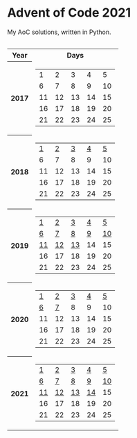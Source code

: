 # Advent of Code 2021
My AoC solutions, written in Python.

<center>
<!--  -->
<table style="display: inline-block;">
    <tr>
        <th>Year</th>
        <th>Days</th>
    </tr>
    <tr>
        <th>2017</th>
        <td>
            <table>
            <tr>
                <td>1</td>
                    <td>2</td>
                    <td>3</td>
                    <td>4</td>
                    <td>5</td>
                    </tr>
            <tr>
                <td>6</td>
                    <td>7</td>
                    <td>8</td>
                    <td>9</td>
                    <td>10</td>
                    </tr>
            <tr>
                <td>11</td>
                    <td>12</td>
                    <td>13</td>
                    <td>14</td>
                    <td>15</td>
                    </tr>
            <tr>
                <td>16</td>
                    <td>17</td>
                    <td>18</td>
                    <td>19</td>
                    <td>20</td>
                    </tr>
            <tr>
                <td>21</td>
                    <td>22</td>
                    <td>23</td>
                    <td>24</td>
                    <td>25</td>
                    </tr>
            </table>
        </td>
    </tr>
    <tr>
        <th>2018</th>
        <td>
            <table>
            <tr>
                <td><a href=2018/day01>1</td>
                    <td><a href=2018/day02>2</td>
                    <td><a href=2018/day03>3</td>
                    <td><a href=2018/day04>4</td>
                    <td><a href=2018/day05>5</td>
                    </tr>
            <tr>
                <td>6</td>
                    <td>7</td>
                    <td>8</td>
                    <td>9</td>
                    <td>10</td>
                    </tr>
            <tr>
                <td>11</td>
                    <td>12</td>
                    <td>13</td>
                    <td>14</td>
                    <td>15</td>
                    </tr>
            <tr>
                <td>16</td>
                    <td>17</td>
                    <td>18</td>
                    <td>19</td>
                    <td>20</td>
                    </tr>
            <tr>
                <td>21</td>
                    <td>22</td>
                    <td>23</td>
                    <td>24</td>
                    <td>25</td>
                    </tr>
            </table>
        </td>
    </tr>
    <tr>
        <th>2019</th>
        <td>
            <table>
            <tr>
                <td><a href=2019/day01>1</td>
                    <td><a href=2019/day02>2</td>
                    <td><a href=2019/day03>3</td>
                    <td><a href=2019/day04>4</td>
                    <td><a href=2019/day05>5</td>
                    </tr>
            <tr>
                <td><a href=2019/day06>6</td>
                    <td><a href=2019/day07>7</td>
                    <td><a href=2019/day08>8</td>
                    <td><a href=2019/day09>9</td>
                    <td><a href=2019/day10>10</td>
                    </tr>
            <tr>
                <td><a href=2019/day11>11</td>
                    <td><a href=2019/day12>12</td>
                    <td><a href=2019/day13>13</td>
                    <td>14</td>
                    <td>15</td>
                    </tr>
            <tr>
                <td>16</td>
                    <td>17</td>
                    <td>18</td>
                    <td>19</td>
                    <td>20</td>
                    </tr>
            <tr>
                <td>21</td>
                    <td>22</td>
                    <td>23</td>
                    <td>24</td>
                    <td>25</td>
                    </tr>
            </table>
        </td>
    </tr>
    <tr>
        <th>2020</th>
        <td>
            <table>
            <tr>
                <td><a href=2020/day01>1</td>
                    <td><a href=2020/day02>2</td>
                    <td><a href=2020/day03>3</td>
                    <td><a href=2020/day04>4</td>
                    <td><a href=2020/day05>5</td>
                    </tr>
            <tr>
                <td><a href=2020/day06>6</td>
                    <td><a href=2020/day07>7</td>
                    <td>8</td>
                    <td>9</td>
                    <td>10</td>
                    </tr>
            <tr>
                <td>11</td>
                    <td>12</td>
                    <td>13</td>
                    <td>14</td>
                    <td>15</td>
                    </tr>
            <tr>
                <td>16</td>
                    <td>17</td>
                    <td>18</td>
                    <td>19</td>
                    <td>20</td>
                    </tr>
            <tr>
                <td>21</td>
                    <td>22</td>
                    <td>23</td>
                    <td>24</td>
                    <td>25</td>
                    </tr>
            </table>
        </td>
    </tr>
    <tr>
        <th>2021</th>
        <td>
            <table>
            <tr>
                <td><a href=2021/day01>1</td>
                    <td><a href=2021/day02>2</td>
                    <td><a href=2021/day03>3</td>
                    <td><a href=2021/day04>4</td>
                    <td><a href=2021/day05>5</td>
                    </tr>
            <tr>
                <td><a href=2021/day06>6</td>
                    <td><a href=2021/day07>7</td>
                    <td><a href=2021/day08>8</td>
                    <td><a href=2021/day09>9</td>
                    <td><a href=2021/day10>10</td>
                    </tr>
            <tr>
                <td><a href=2021/day11>11</td>
                    <td><a href=2021/day12>12</td>
                    <td><a href=2021/day13>13</td>
                    <td><a href=2021/day14>14</td>
                    <td>15</td>
                    </tr>
            <tr>
                <td>16</td>
                    <td>17</td>
                    <td>18</td>
                    <td>19</td>
                    <td>20</td>
                    </tr>
            <tr>
                <td>21</td>
                    <td>22</td>
                    <td>23</td>
                    <td>24</td>
                    <td>25</td>
                    </tr>
            </table>
        </td>
    </tr>
    </table>
</center>